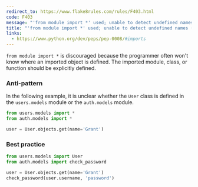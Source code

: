 ```yaml
---
redirect_to: https://www.flake8rules.com/rules/F403.html
code: F403
message: "'from module import *' used; unable to detect undefined names"
title: "'from module import *' used; unable to detect undefined names (F403)"
links:
  - https://www.python.org/dev/peps/pep-0008/#imports
---
```


`from module import *` is discouraged because the programmer often won't know where an imported object is defined. The imported module, class, or function should be explicitly defined.

### Anti-pattern

In the following example, it is unclear whether the `User` class is defined in the `users.models` module or the `auth.models` module.

```python
from users.models import *
from auth.models import *

user = User.objects.get(name='Grant')
```

### Best practice

```python
from users.models import User
from auth.models import check_password

user = User.objects.get(name='Grant')
check_password(user.username, 'password')
```
